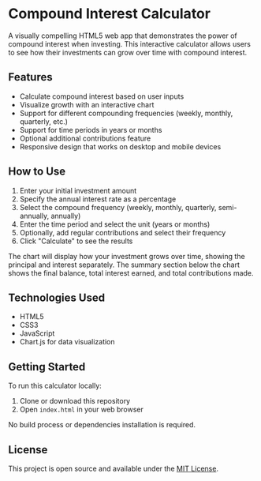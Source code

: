 # Compound Interest Calculator

A visually compelling HTML5 web app that demonstrates the power of compound interest when investing. This interactive calculator allows users to see how their investments can grow over time with compound interest.

## Features

- Calculate compound interest based on user inputs
- Visualize growth with an interactive chart
- Support for different compounding frequencies (weekly, monthly, quarterly, etc.)
- Support for time periods in years or months
- Optional additional contributions feature
- Responsive design that works on desktop and mobile devices

## How to Use

1. Enter your initial investment amount
2. Specify the annual interest rate as a percentage
3. Select the compound frequency (weekly, monthly, quarterly, semi-annually, annually)
4. Enter the time period and select the unit (years or months)
5. Optionally, add regular contributions and select their frequency
6. Click "Calculate" to see the results

The chart will display how your investment grows over time, showing the principal and interest separately. The summary section below the chart shows the final balance, total interest earned, and total contributions made.

## Technologies Used

- HTML5
- CSS3
- JavaScript
- Chart.js for data visualization

## Getting Started

To run this calculator locally:

1. Clone or download this repository
2. Open `index.html` in your web browser

No build process or dependencies installation is required.

## License

This project is open source and available under the [MIT License](LICENSE). 